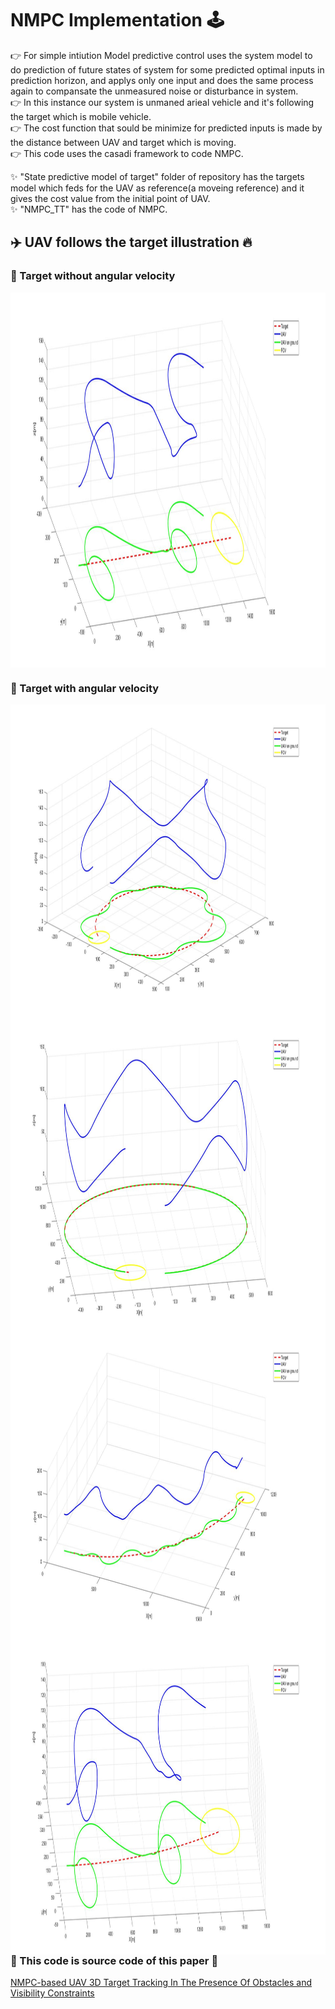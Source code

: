 # NMPC Implementation 🕹️     

👉 For simple intiution Model predictive control uses the system model to do prediction of future states of system for some predicted optimal inputs in prediction horizon, and applys only one input and does the same process again to compansate the unmeasured noise or disturbance in system.      
👉 In this instance our system is unmaned arieal vehicle and it's following the target which is mobile vehicle.       
👉 The cost function that sould be minimize for predicted inputs is made by the distance between UAV and target which is moving.   
👉 This code uses the casadi framework to code NMPC.

✨ "State predictive model of target" folder of repository has the targets model which feds for the UAV as reference(a moveing reference) and it gives the cost value from the initial point of UAV.      
✨ "NMPC_TT" has the code of NMPC.      

## ✈️ UAV follows the target illustration 🔥      

### 📌 Target without angular velocity        
<!--img height="40" width="40" src="https://github.com/devsonni/MPC-Implementation/blob/main/gif/Tracking1.gif"-->       
<img align="middle" height="600" width="1000" src="https://github.com/devsonni/MPC-Implementation/blob/main/gif/TargetTrack6.jpg">     

### 📌 Target with angular velocity                       
<!--img height="40" width="40" src="https://github.com/devsonni/MPC-Implementation/blob/main/gif/Tracking5(2).gif"-->
<img align="left" height="500" width="700" src="https://github.com/devsonni/MPC-Implementation/blob/main/gif/TargetTrack4.jpg">          
<img align="right" height="500" width="700" src="https://github.com/devsonni/MPC-Implementation/blob/main/gif/TargetTrack5.jpg">        
<img align="left" height="500" width="700" src="https://github.com/devsonni/MPC-Implementation/blob/main/gif/TargetTrack3.jpg">        
<img align="right" height="500" width="700" src="https://github.com/devsonni/MPC-Implementation/blob/main/gif/TargetTrack2.jpg">          

### 🔗 This code is source code of this paper 📝        
[NMPC-based UAV 3D Target Tracking In The Presence Of Obstacles and Visibility Constraints](https://ieeexplore.ieee.org/document/9476710)
